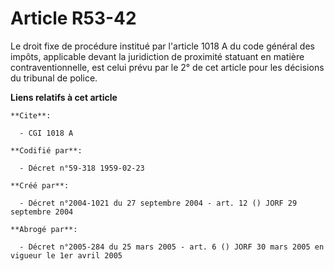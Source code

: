 # Article R53-42

Le droit fixe de procédure institué par l'article 1018 A du code général des impôts, applicable devant la juridiction de
proximité statuant en matière contraventionnelle, est celui prévu par le 2° de cet article pour les décisions du tribunal de
police.

**Liens relatifs à cet article**

	**Cite**:

	  - CGI 1018 A

	**Codifié par**:

	  - Décret n°59-318 1959-02-23

	**Créé par**:

	  - Décret n°2004-1021 du 27 septembre 2004 - art. 12 () JORF 29 septembre 2004

	**Abrogé par**:

	  - Décret n°2005-284 du 25 mars 2005 - art. 6 () JORF 30 mars 2005 en vigueur le 1er avril 2005
